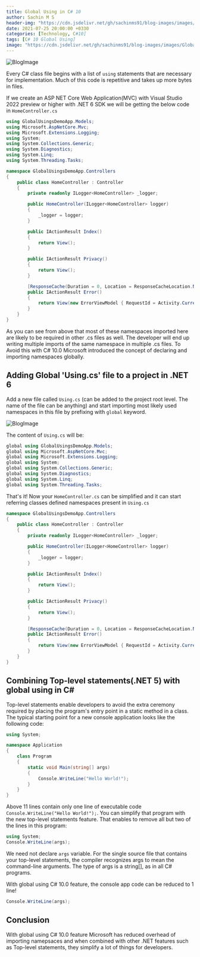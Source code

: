 ```yaml
---
title: Global Using in C# 10
author: Sachin M S
header-img: "https://cdn.jsdelivr.net/gh/sachinms91/blog-images/images/GlobalUsings/globalusings-in-csharp10.png"
date: 2021-07-25 20:00:00 +0330
categories: [Technology, C#10]
tags: [C# 10 Global Using]
image: "https://cdn.jsdelivr.net/gh/sachinms91/blog-images/images/GlobalUsings/globalusings-in-csharp10.png"
---
```


![BlogImage](https://cdn.jsdelivr.net/gh/sachinms91/blog-images/images/GlobalUsings/globalusings-in-csharp10.png)

Every C# class file begins with a list of ```using``` statements that are necessary for implementation. Much of this code is repetitive and takes up more bytes in files.

If we create an ASP NET Core Web Application(MVC) with Visual Studio 2022 preview or higher with .NET 6 SDK we will be getting the below code in ```HomeController.cs```

```cs
using GlobalUsingsDemoApp.Models;
using Microsoft.AspNetCore.Mvc;
using Microsoft.Extensions.Logging;
using System;
using System.Collections.Generic;
using System.Diagnostics;
using System.Linq;
using System.Threading.Tasks;

namespace GlobalUsingsDemoApp.Controllers
{
    public class HomeController : Controller
    {
        private readonly ILogger<HomeController> _logger;

        public HomeController(ILogger<HomeController> logger)
        {
            _logger = logger;
        }

        public IActionResult Index()
        {
            return View();
        }

        public IActionResult Privacy()
        {
            return View();
        }

        [ResponseCache(Duration = 0, Location = ResponseCacheLocation.None, NoStore = true)]
        public IActionResult Error()
        {
            return View(new ErrorViewModel { RequestId = Activity.Current?.Id ?? HttpContext.TraceIdentifier });
        }
    }
}
```

As you can see from above that most of these namespaces imported here are likely to be required in other .cs files as well. The developer will end up writing multiple imports of the same namespace in multiple .cs files. To Avoid this with C# 10.0 Microsoft introduced the concept of declaring and importing namespaces globally.

## Adding Global 'Using.cs' file to a project in .NET 6
Add a new file called ```Using.cs``` (can be added to the project root level. The name of the file can be anything) and start importing most likely used namespaces in this file by prefixing with  ```global``` keyword. 

![BlogImage](https://cdn.jsdelivr.net/gh/sachinms91/blog-images/images/GlobalUsings/usings-in-vs2022.PNG)

The content of ```Using.cs``` will be:

```cs
global using GlobalUsingsDemoApp.Models;
global using Microsoft.AspNetCore.Mvc;
global using Microsoft.Extensions.Logging;
global using System;
global using System.Collections.Generic;
global using System.Diagnostics;
global using System.Linq;
global using System.Threading.Tasks;
```

That's it! Now your ```HomeController.cs``` can be simplified  and it can start referring classes defined namespaces present in ```Using.cs```

```cs
namespace GlobalUsingsDemoApp.Controllers
{
    public class HomeController : Controller
    {
        private readonly ILogger<HomeController> _logger;

        public HomeController(ILogger<HomeController> logger)
        {
            _logger = logger;
        }

        public IActionResult Index()
        {
            return View();
        }

        public IActionResult Privacy()
        {
            return View();
        }

        [ResponseCache(Duration = 0, Location = ResponseCacheLocation.None, NoStore = true)]
        public IActionResult Error()
        {
            return View(new ErrorViewModel { RequestId = Activity.Current?.Id ?? HttpContext.TraceIdentifier });
        }
    }
}
```
## Combining Top-level statements(.NET 5) with global using in C#

Top-level statements enable developers to avoid the extra ceremony required by placing the program's entry point in a static method in a class. The typical starting point for a new console application looks like the following code:

```cs
using System;

namespace Application
{
    class Program
    {
        static void Main(string[] args)
        {
            Console.WriteLine("Hello World!");
        }
    }
}
```
Above 11 lines contain only one line of executable code ```Console.WriteLine("Hello World!");```. You can simplify that program with the new top-level statements feature. That enables  to remove all but two of the lines in this program:

```cs
using System;
Console.WriteLine(args);
```
We need not declare  ```args``` variable. For the single source file that contains your top-level statements, the compiler recognizes args to mean the command-line arguments. The type of args is a string[], as in all C# programs.

With global using C# 10.0 feature, the console app code can be reduced to 1 line!
```cs
Console.WriteLine(args);
```

## Conclusion
With global using C# 10.0 feature Microsoft has reduced overhead of importing namepsaces and when combined with other .NET features such as Top-level statements, they simplify a lot of things for developers.



